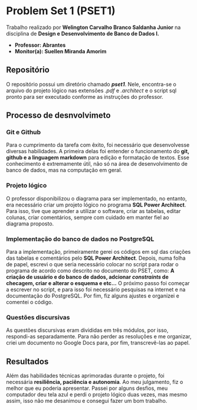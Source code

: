 # Problem Set 1 (PSET1) 

Trabalho realizado por **Welington Carvalho Branco Saldanha Junior** na disciplina de **Design e Desenvolvimento de Banco de Dados I.**
- **Professor: Abrantes**
- **Monitor(a): Suellen Miranda Amorim**

## Repositório

O repositório possui um diretório chamado ***pset1***. Nele, encontra-se o arquivo do projeto lógico nas extensões *.pdf* e *.architect* e o script sql pronto para ser executado conforme as instruções do professor.

## Processo de desnvolvimeto

### Git e Github

Para o cumprimento da tarefa com êxito, foi necessário que desenvolvesse diversas habilidades. A primeira delas foi entender o funcionamento do **git, github e a linguagem markdown** para edição e formatação de textos. Esse conhecimento é extremamente útil, não só na área de desenvolvimento de banco de dados, mas na computação em geral.  

### Projeto lógico

O professor disponibilizou o diagrama para ser implementado, no entanto, era necessário criar um projeto lógico no programa **SQL Power Architect**. Para isso, tive que aprender a utilizar o software, criar as tabelas, editar colunas, criar comentários, sempre com cuidado em manter fiel ao diagrama proposto.

### Implementação do banco de dados no PostgreSQL

Para a implementação, primeiramente gerei os códigos em sql das criações das tabelas e comentários pelo **SQL Power Architect**. Depois, numa folha de papel, escrevi o que seria necessário colocar no script para rodar o programa de acordo como descrito no documento do PSET, como: **A criação de usuário e do banco de dados, adcionar *constraints* de checagem, criar e alterar o esquema e etc...** O próximo passo foi começar a escrever no script, e para isso foi necessário pesquisas na internet e na documentação do PostgreSQL. Por fim, fiz alguns ajustes e organizei e comentei o código.

### Questões discursivas

As questões discursivas eram divididas em três módulos, por isso, respondi-as separadamente. Para não perder as resoluções e me organizar, criei um documento no Google Docs para, por fim, transcrevê-las ao papel.

## Resultados

Além das habilidades técnicas aprimoradas durante o projeto, foi necessária **resiliência, paciência e autonomia**. Ao meu julgamento, fiz o melhor que eu poderia apresentar. Passei por alguns desfios, meu computador deu tela azul e perdi o projeto lógico duas vezes, mas mesmo assim, isso não me desanimou e consegui fazer um bom trabalho. 
